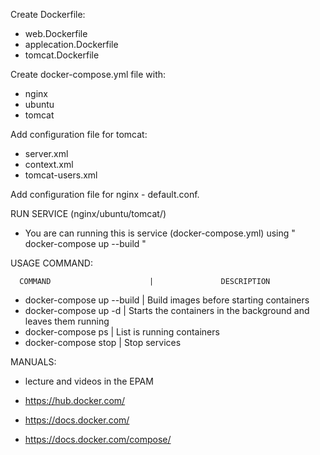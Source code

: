 Create Dockerfile:

- web.Dockerfile
- applecation.Dockerfile
- tomcat.Dockerfile

Create docker-compose.yml file with:

- nginx
- ubuntu
- tomcat

Add configuration file for tomcat:

- server.xml
- context.xml 
- tomcat-users.xml

Add configuration file for nginx - default.conf.


RUN SERVICE (nginx/ubuntu/tomcat/)
 
- You are can running this is service (docker-compose.yml) using " docker-compose up --build "


USAGE COMMAND:

      COMMAND                      |               DESCRIPTION

- docker-compose up --build        |        Build images before starting containers
- docker-compose up -d             |        Starts the containers in the background and leaves them running     
- docker-compose ps                |        List is running containers
- docker-compose stop              |        Stop services


MANUALS:

- lecture and videos in the EPAM

- https://hub.docker.com/

- https://docs.docker.com/

- https://docs.docker.com/compose/

